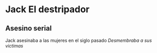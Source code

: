 # Jack El destripador
## Asesino serial
Jack asesinaba a las mujeres en el siglo pasado
    _Desmembraba a sus victimas_
